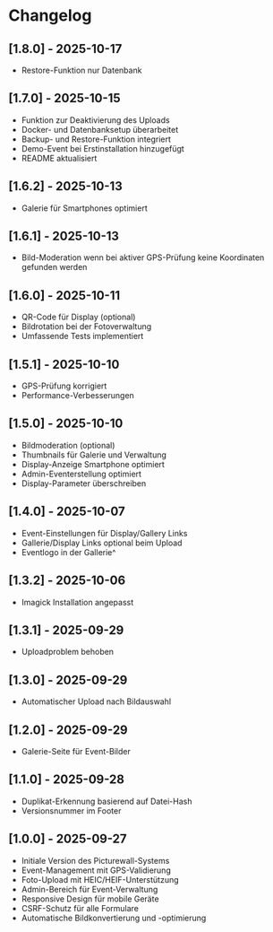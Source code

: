 # Changelog

## [1.8.0] - 2025-10-17

- Restore-Funktion nur Datenbank

## [1.7.0] - 2025-10-15

- Funktion zur Deaktivierung des Uploads
- Docker- und Datenbanksetup überarbeitet
- Backup- und Restore-Funktion integriert
- Demo-Event bei Erstinstallation hinzugefügt
- README aktualisiert

## [1.6.2] - 2025-10-13

- Galerie für Smartphones optimiert

## [1.6.1] - 2025-10-13

- Bild-Moderation wenn bei aktiver GPS-Prüfung keine Koordinaten gefunden werden

## [1.6.0] - 2025-10-11

- QR-Code für Display (optional)
- Bildrotation bei der Fotoverwaltung
- Umfassende Tests implementiert

## [1.5.1] - 2025-10-10

- GPS-Prüfung korrigiert
- Performance-Verbesserungen

## [1.5.0] - 2025-10-10

- Bildmoderation (optional)
- Thumbnails für Galerie und Verwaltung
- Display-Anzeige Smartphone optimiert
- Admin-Eventerstellung optimiert
- Display-Parameter überschreiben

## [1.4.0] - 2025-10-07

- Event-Einstellungen für Display/Gallery Links
- Gallerie/Display Links optional beim Upload
- Eventlogo in der Gallerie^

## [1.3.2] - 2025-10-06

- Imagick Installation angepasst

## [1.3.1] - 2025-09-29

- Uploadproblem behoben

## [1.3.0] - 2025-09-29

- Automatischer Upload nach Bildauswahl

## [1.2.0] - 2025-09-29

- Galerie-Seite für Event-Bilder

## [1.1.0] - 2025-09-28

- Duplikat-Erkennung basierend auf Datei-Hash
- Versionsnummer im Footer

## [1.0.0] - 2025-09-27

- Initiale Version des Picturewall-Systems
- Event-Management mit GPS-Validierung
- Foto-Upload mit HEIC/HEIF-Unterstützung
- Admin-Bereich für Event-Verwaltung
- Responsive Design für mobile Geräte
- CSRF-Schutz für alle Formulare
- Automatische Bildkonvertierung und -optimierung

